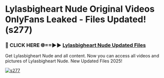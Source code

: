 # Lylasbigheart Nude Original Videos 0nlyFans Leaked - Files Updated! (s277)

<h3>🔴 CLICK HERE 🌐==►► <a href="https://tinyurl.com/52m3yx9h" rel="nofollow">Lylasbigheart Nude Updated Files</a></h3>

Get Lylasbigheart Nude and all content. Now you can access all videos and pictures of Lylasbigheart Nude. New Updated Files 2025!

[![s277](https://i.imgur.com/TnHtlc8.gif)](https://tinyurl.com/52m3yx9h)
